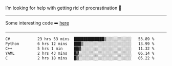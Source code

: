I’m looking for help with getting rid of procrastination 🤔

-----

Some interesting code :arrow_right: [here](https://github.com/zhen8838/playground)

-----

<!--START_SECTION:waka-->

```txt
C#            23 hrs 53 mins  █████████████▒░░░░░░░░░░░   53.89 %
Python        6 hrs 12 mins   ███▒░░░░░░░░░░░░░░░░░░░░░   13.99 %
C++           5 hrs 1 min     ██▓░░░░░░░░░░░░░░░░░░░░░░   11.32 %
YAML          2 hrs 43 mins   █▓░░░░░░░░░░░░░░░░░░░░░░░   06.14 %
C             2 hrs 18 mins   █▒░░░░░░░░░░░░░░░░░░░░░░░   05.22 %
```

<!--END_SECTION:waka-->

<!--
**zhen8838/zhen8838** is a ✨ _special_ ✨ repository because its `README.md` (this file) appears on your GitHub profile.

Here are some ideas to get you started:

- 🔭 I’m currently working on ...
- 🌱 I’m currently learning ...
- 👯 I’m looking to collaborate on ...
 ...
- 💬 Ask me about ...
- 📫 How to reach me: ...
- 😄 Pronouns: ...
- ⚡ Fun fact: ...
-->
